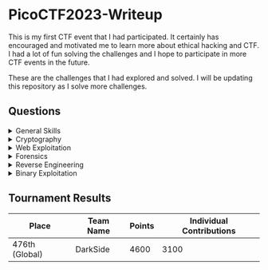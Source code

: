 # PicoCTF2023-Writeup

This is my first CTF event that I had participated. It certainly has encouraged and motivated me to learn more about ethical hacking and CTF. I had a lot of fun solving the challenges and I hope to participate in more CTF events in the future.

These are the challenges that I had explored and solved. I will be updating this repository as I solve more challenges.

## Questions

<details>

<summary>General Skills</summary>

| Question                                       | Points |
| ---------------------------------------------- | ------ |
| [chrono](./General%20Skills/chrono/)           | 100    |
| [money-ware](./General%20Skills/money-ware/)   | 100    |
| [Permissions](./General%20Skills/Permissions/) | 100    |
| [repetitions](./General%20Skills/repetitions/) | 100    |
| [Rules 2023](./General%20Skills/Rules%2023/)   | 100    |
| [useless](./General%20Skills/useless/)         | 100    |
| [Special](./General%20Skills/Special/)         | 300    |
| [Specialer](./General%20Skills/Specialer/)     | 400    |

</details>

<details>

<summary>Cryptography</summary>

| Question                  | Points |
| ------------------------- | ------ |
| [HideToSee]()             | 100    |
| [ReadMyCert]()            | 100    |
| [rotation]()              | 100    |
| [PowerAnalysis: Warmup]() | 200    |
| [PowerAnalysis: Part 1]() | 400    |
| [SRA]()                   | 400    |
| [PowerAnalysis: Part 2]() | 500    |

</details>

<details>

<summary>Web Exploitation</summary>

| Question                  | Points |
| ------------------------- | ------ |
| [findme]()                | 100    |
| [MathTheRegex]()          | 100    |
| [SOAP]()                  | 100    |
| [More SQLi]()             | 200    |
| [Java Code Analysis!?!]() | 300    |
| [cancri-sp]()             | 500    |
| [msfroggenerator2]()      | 500    |

</details>

<details>

<summary>Forensics</summary>

| Question            | Points |
| ------------------- | ------ |
| [hideme]()          | 100    |
| [PcapPoisoning]()   | 100    |
| [who is it]()       | 100    |
| [FindAndOpen]()     | 200    |
| [MSB]()             | 200    |
| [Invisible WORDs]() | 300    |
| [UnforgottenBits]() | 500    |

</details>

<details>

<summary>Reverse Engineering</summary>

| Question              | Points |
| --------------------- | ------ |
| [Ready Gladiator 0]() | 100    |
| [Reverse]()           | 100    |
| [Safe Opener 2]()     | 100    |
| [timer]()             | 100    |
| [Virtual Machine 0]() | 100    |
| [No way out]()        | 200    |
| [Ready Gladiator 1]() | 200    |
| [Virtual Machine 1]() | 300    |
| [Ready Gladiator 2]() | 400    |

</details>

<details>

<summary>Binary Exploitation</summary>

| Question        | Points |
| --------------- | ------ |
| [babygame01]()  | 100    |
| [two-sum]()     | 100    |
| [baby-game02]() | 200    |
| [hijacking]()   | 200    |
| [tic-tac]()     | 200    |
| [Horsetrack]()  | 300    |

</details>

## Tournament Results

| Place          | Team Name | Points | Individual Contributions |
| -------------- | --------- | ------ | ------------------------ |
| 476th (Global) | DarkSide  | 4600   | 3100                     |
